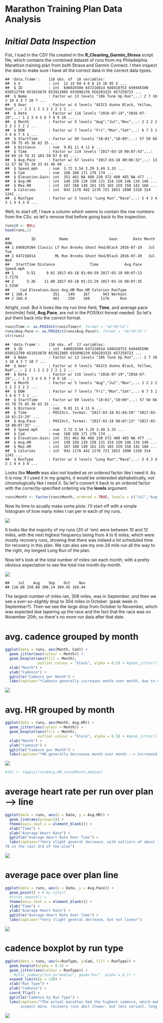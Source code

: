 Marathon Training Plan Data Analysis
================

*Initial Data Inspection*
=========================

Fist, I load in the CSV file created in the **R\_Cleaning\_Garmin\_Strava** script file, which contains the combined dataset of runs from my Philadelphia Marathon training plan from both Strava and Garmin Connect. I then inspect the data to make sure I have all the correct data in the correct data types.

    ## 'data.frame':    116 obs. of  18 variables:
    ##  $ X             : int  12 15 94 4 6 8 13 16 95 5 ...
    ##  $ ID            : int  646029304 647216014 648410753 649445500 650512799 651933678 653912805 655096239 656203325 657259723 ...
    ##  $ Name          : Factor w/ 13 levels "10k Tune Up Run",..: 2 7 10 3 10 4 3 7 10 7 ...
    ##  $ Gear          : Factor w/ 4 levels "ASICS dunno Black, Yellow, Red",..: 2 2 1 2 1 2 2 2 1 2 ...
    ##  $ Date          : Factor w/ 116 levels "2016-07-19","2016-07-20",..: 1 2 3 4 5 6 7 8 9 10 ...
    ##  $ Month         : Factor w/ 5 levels "Aug","Jul","Nov",..: 2 2 2 2 2 2 2 2 2 2 ...
    ##  $ DOW           : Factor w/ 7 levels "Fri","Mon","Sat",..: 6 7 5 1 3 4 6 7 5 1 ...
    ##  $ StartTime     : Factor w/ 89 levels "10:01","10:09",..: 57 50 66 45 70 75 45 36 63 35 ...
    ##  $ Distance      : num  9.01 11 4 11 6 ...
    ##  $ Time          : Factor w/ 114 levels "2017-03-18 00:07:43",..: 50 69 14 74 31 103 59 87 6 83 ...
    ##  $ Avg.Pace      : Factor w/ 67 levels "2017-03-18 00:06:32",..: 13 32 57 38 55 39 33 41 48 49 ...
    ##  $ Speed.mph     : num  3.72 3.54 3.29 3.49 3.33 ...
    ##  $ Cad           : num  168 168 171 176 174 ...
    ##  $ Elevation.Gain: int  351 461 NA 468 230 572 400 485 NA 477 ...
    ##  $ Avg.HR        : int  149 150 139 150 131 154 150 146 134 149 ...
    ##  $ Max.HR        : int  167 160 149 161 155 165 159 158 142 160 ...
    ##  $ Calories      : int  943 1176 442 1170 721 1653 1090 1318 314 1241 ...
    ##  $ RunType       : Factor w/ 5 levels "Long Run","Race",..: 5 4 3 4 3 1 4 4 3 4 ...

Well, to start off, I have a column which seems to contain the row numbers from the CSv, so let's remove that before going back to the inspection.

``` r
runs$X <- NULL
head(runs,2)
```

    ##          ID           Name                   Gear       Date Month DOW
    ## 1 646029304 Classic LT Run Brooks Ghost Red/Black 2016-07-19   Jul Tue
    ## 2 647216014         ML Run Brooks Ghost Red/Black 2016-07-20   Jul Wed
    ##   StartTime Distance                Time            Avg.Pace Speed.mph
    ## 1      5:51     9.01 2017-03-18 01:04:59 2017-03-18 00:07:13    3.7179
    ## 2      5:36    11.00 2017-03-18 01:23:29 2017-03-18 00:07:35    3.5350
    ##     Cad Elevation.Gain Avg.HR Max.HR Calories RunType
    ## 1 168.4            351    149    167      943 Workout
    ## 2 168.4            461    150    160     1176     Run

Alright, cool. But it looks like my run time field, **Time**, and average pace (min/mile) field, **Avg.Pace**, are not in the POSIXct format needed. So let's put them back into the correct format.

``` r
runs$Time <- as.POSIXct(runs$Time)#, format = '%H:%M:%S')
runs$Avg.Pace <- as.POSIXct(runs$Avg.Pace)#, format = '%H:%M:%S')
str(runs)
```

    ## 'data.frame':    116 obs. of  17 variables:
    ##  $ ID            : int  646029304 647216014 648410753 649445500 650512799 651933678 653912805 655096239 656203325 657259723 ...
    ##  $ Name          : Factor w/ 13 levels "10k Tune Up Run",..: 2 7 10 3 10 4 3 7 10 7 ...
    ##  $ Gear          : Factor w/ 4 levels "ASICS dunno Black, Yellow, Red",..: 2 2 1 2 1 2 2 2 1 2 ...
    ##  $ Date          : Factor w/ 116 levels "2016-07-19","2016-07-20",..: 1 2 3 4 5 6 7 8 9 10 ...
    ##  $ Month         : Factor w/ 5 levels "Aug","Jul","Nov",..: 2 2 2 2 2 2 2 2 2 2 ...
    ##  $ DOW           : Factor w/ 7 levels "Fri","Mon","Sat",..: 6 7 5 1 3 4 6 7 5 1 ...
    ##  $ StartTime     : Factor w/ 89 levels "10:01","10:09",..: 57 50 66 45 70 75 45 36 63 35 ...
    ##  $ Distance      : num  9.01 11 4 11 6 ...
    ##  $ Time          : POSIXct, format: "2017-03-18 01:04:59" "2017-03-18 01:23:29" ...
    ##  $ Avg.Pace      : POSIXct, format: "2017-03-18 00:07:13" "2017-03-18 00:07:35" ...
    ##  $ Speed.mph     : num  3.72 3.54 3.29 3.49 3.33 ...
    ##  $ Cad           : num  168 168 171 176 174 ...
    ##  $ Elevation.Gain: int  351 461 NA 468 230 572 400 485 NA 477 ...
    ##  $ Avg.HR        : int  149 150 139 150 131 154 150 146 134 149 ...
    ##  $ Max.HR        : int  167 160 149 161 155 165 159 158 142 160 ...
    ##  $ Calories      : int  943 1176 442 1170 721 1653 1090 1318 314 1241 ...
    ##  $ RunType       : Factor w/ 5 levels "Long Run","Race",..: 5 4 3 4 3 1 4 4 3 4 ...

Looks like **Month** was also not loaded as on *ordered* factor like I need it. As it is now, if I used it in my graphs, it would be ordereded alphabetically, not chronologically like I need it. So let's convert it back to an ordered factor with the correctly-specified ordering via the **levels** argument.

``` r
runs$Month <- factor(runs$Month, ordered = TRUE, levels = c("Jul","Aug","Sep","Oct","Nov"))
```

Now its time to acually make some plots. I'll start off with a simple histogram of how many miles I ran per in each of my runs.

![](R_Analysis_git_files/figure-markdown_github/plotting-1.png)

It looks like the majority of my runs (20 of 'em) were between 10 and 12 miles, with the next highest frequency being from 4 to 6 miles, which were mostly recovery runs, showing that there was indeed a lot scheduled time for recovery in this plan. We can also see my one 24 mile run all the way to the right, my longest Long Run of the plan.

Now let's look at the total number of miles ran each month, with a pretty obvious expectation to see the total rise month-by-month.

![](R_Analysis_git_files/figure-markdown_github/miles%20by%20month-1.png)

    ##    Jul    Aug    Sep    Oct    Nov 
    ## 118.08 250.08 308.14 304.45 168.44

The largest number of miles ran, 308 miles, was in September, and then we see a *ever-so-slightly* drop to 304 miles in October. (peak week in September?). Then we see the large drop from October to November, which was expected due tapering up the race and the fact that the race was on November 20th, so there's no more run data after that date.

avg. cadence grouped by month
=============================

``` r
ggplot(data = runs, aes(Month, Cad)) + 
  geom_jitter(aes(colour = Month)) +
  geom_boxplot(aes(fill = Month), 
               outlier.colour = "black", alpha = 0.5) + #geom_jitter()
  xlab("Month") + 
  ylab("Cadence") + 
  ggtitle("Cadence per Month") + 
  labs(caption="*Cadence generally increases month over month, due to more workouts, or improved form?")
```

![](R_Analysis_git_files/figure-markdown_github/cadence%20by%20month-1.png)

avg. HR grouped by month
========================

``` r
ggplot(data = runs, aes(Month, Avg.HR)) + 
  geom_jitter(aes(colour = Month)) +
  geom_boxplot(aes(fill = Month), 
               outlier.colour = "black", alpha = 0.5) + #geom_jitter()
  xlab("Month") + 
  ylab("Cadence") + 
  ggtitle("Cadence per Month") + 
  labs(caption="*HR generally decreases month over month --> increased fitness or cooler weather?")
```

![](R_Analysis_git_files/figure-markdown_github/HR%20by%20month%20boxplot-1.png)

``` r
#tbl <- tapply(runs$Avg.HR,runs$Month,median)
```

average heart rate per run over plan --&gt; line
================================================

``` r
ggplot(data = runs, aes(x = Date, y = Avg.HR)) + 
  geom_line(aes(group=1)) +
  theme(axis.text.x = element_blank()) +
  xlab("Time") + 
  ylab("Average Heart Rate") + 
  ggtitle("Average Heart Rate Over Time") + 
  labs(caption="*Very slight general decrease, with outliers of about 100 in the 1st third of the plan and 
70 in the last 3rd of the plan")
```

![](R_Analysis_git_files/figure-markdown_github/HR%20over%20time-1.png)

average pace over plan line
===========================

``` r
ggplot(data = runs, aes(x = Date, y = Avg.Pace)) + 
  geom_point() + # by color? 
  #?stat_smooth() + 
  theme(axis.text.x = element_blank()) +
  xlab("Time") + 
  ylab("Average Heart Rate") + 
  ggtitle("Average Heart Rate Over Time") + 
  labs(caption="*Very slight general decrease, but not linear")
```

![](R_Analysis_git_files/figure-markdown_github/avg%20pace-1.png)

cadence boxplot by run type
===========================

``` r
ggplot(data = runs, aes(x=RunType, y=Cad, fill = RunType)) + 
  geom_boxplot(alpha = 0.5) + 
  geom_jitter(aes(colour = RunType)) +
    #stat_summary(fun.y="median", geom="bar", alpha = 0.1) + 
  expand_limits(y = 130) + 
  xlab("Run Type") + 
  ylab("Cadence") + 
  coord_flip() + 
  ggtitle("Cadence by Run Type") + 
  labs(caption="*The actual marathon had the highest cadence, which makes sense. Workouts had widest variety - 
       inspect more, recovery runs abit slower, but less variant, long runs second slowest")
```

![](R_Analysis_git_files/figure-markdown_github/cadence%20by%20run%20type-1.png)
